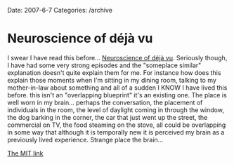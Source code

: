 Date: 2007-6-7
Categories: /archive

# Neuroscience of déjà vu

<p>I swear I have read this before... <a href="http://feeds.feedburner.com/~r/boingboing/iBag/~3/123014763/neuroscience_of_daja.html">Neuroscience of déjà vu</a>.  Seriously though, I have had some very strong episodes and the "someplace similar" explanation doesn't quite explain them for me.  For instance how does this explain those moments when I'm sitting in my dining room, talking  to my mother-in-law about something and all of a sudden I KNOW I have lived this before.  this isn't an "overlapping blueprint" it's an existing one.  The place is well worn in my brain... perhaps the conversation, the placement of individuals in the room, the level of daylight coming in through the window, the dog barking in the corner, the  car that just went up the street, the commercial on TV, the food steaming on the stove, all could be overlapping in some way that although it is temporally new it is perceived my brain as a previously lived experience.  Strange place the brain...</p><p>

<a href="http://web.mit.edu/newsoffice/2007/deja-vu-0607.html">The MIT link</a></p>
